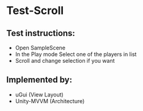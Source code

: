 # Test-Scroll
## Test instructions:
- Open SampleScene
- In the Play mode Select one of the players in list
- Scroll and change selection if you want
## Implemented by:
- uGui (View Layout)
- Unity-MVVM (Architecture)

